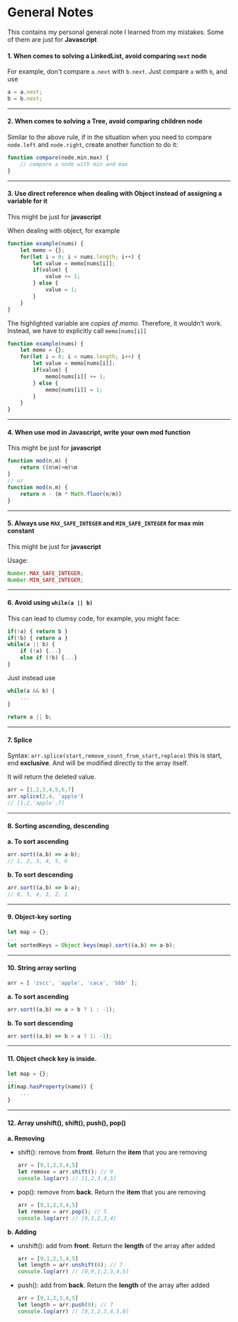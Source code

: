 # General Notes

<Note>

This contains my personal general note I learned from my mistakes. Some of them are just for **Javascript**

</Note>

#### 1. When comes to solving a LinkedList, **avoid comparing** `next` **node**

For example, don't compare `a.next` with `b.next`. Just compare `a` with `b`, and use

```js
a = a.next;
b = b.next;
```
---

#### 2. When comes to solving a Tree, **avoid comparing children node**

Similar to the above rule, if in the situation when you need to compare `node.left` and `node.right`, create another function to do it:

```js
function compare(node,min,max) {
    // compare a node with min and max
}
```
---

#### 3. Use direct reference when dealing with Object instead of assigning a variable for it

<Note type="warning"> This might be just for **javascript**</Note>

When dealing with object, for example

```js {highlight: [6,8]}
function example(nums) {
    let memo = {};
    for(let i = 0; i < nums.length; i++) {
        let value = memo[nums[i]];
        if(value) {
            value += 1;
        } else {
            value = 1;
        }
    }
}
```

The highlighted variable are *copies of memo*. Therefore, it wouldn't work. Instead, we have to explicitly call `memo[nums[i]]`

```js {highlight: [6,8]}
function example(nums) {
    let memo = {};
    for(let i = 0; i < nums.length; i++) {
        let value = memo[nums[i]];
        if(value) {
            memo[nums[i]] += 1;
        } else {
            memo[nums[i]] = 1;
        }
    }
}
```
---

#### 4. When use mod in Javascript, **write your own mod function**
<Note type="warning"> This might be just for **javascript**</Note>

```js
function mod(n,m) {
    return ((n%m)+m)%m
}
// or
function mod(n,m) {
    return n - (m * Math.floor(n/m))
}
```

---

#### 5. Always use `MAX_SAFE_INTEGER` and `MIN_SAFE_INTEGER` for max min constant

<Note type="warning"> This might be just for **javascript**</Note>

Usage:

```js
Number.MAX_SAFE_INTEGER;
Number.MIN_SAFE_INTEGER;
```

---

#### 6. Avoid using `while(a || b)`

This can lead to clumsy code, for example, you might face:

```js
if(!a) { return b }
if(!b) { return a }
while(a || b) {
    if (!a) {...}
    else if (!b) {...}
}
```

Just instead use

```js
while(a && b) {
    ...
}
    
return a || b;
```

---

#### 7. Splice

Syntax: `arr.splice(start,remove_count_from_start,replace)` this is start, end **exclusive**. And will be modified directly to the array itself.

It will return the deleted value.

```js
arr = [1,2,3,4,5,6,7]
arr.splice(2,4, 'apple')
// [1,2,'apple',7]
```

---

#### 8. Sorting ascending, descending

**a. To sort ascending**

```js
arr.sort((a,b) => a-b);
// 1, 2, 3, 4, 5, 6
```

**b. To sort descending**

```js
arr.sort((a,b) => b-a);
// 6, 5, 4, 3, 2, 1
```

---

#### 9. Object-key sorting

```js
let map = {};
...
let sortedKeys = Object.keys(map).sort((a,b) => a-b);
```

---

#### 10. String array sorting

```js
arr = [ 'zscc', 'apple', 'caca', 'bbb' ];
```

**a. To sort ascending**

```js
arr.sort((a,b) => a > b ? 1 : -1);
```

**b. To sort descending**

```js
arr.sort((a,b) => b > a ? 1: -1);
```

---

#### 11. Object check key is inside.

```js
let map = {};
...
if(map.hasProperty(name)) {
    ...
}
```

---

#### 12. Array unshift(), shift(), push(), pop()

**a. Removing**

-   shift(): remove from **front**. Return the **item** that you are removing

    ```js
    arr = [9,1,2,3,4,5]
    let remove = arr.shift(); // 9
    console.log(arr) // [1,2,3,4,5]
    ```

-   pop(): remove from **back**. Return the **item** that you are removing

    ```js
    arr = [9,1,2,3,4,5]
    let remove = arr.pop(); // 5
    console.log(arr) // [9,1,2,3,4]
    ```

**b. Adding**

-   unshift(): add from **front**. Return the **length** of the array after added

    ```js
    arr = [9,1,2,3,4,5]
    let length = arr.unshift(0); // 7
    console.log(arr) // [0,9,1,2,3,4,5]
    ```

-   push(): add from **back**. Return the **length** of the array after added

    ```js
    arr = [9,1,2,3,4,5]
    let length = arr.push(0); // 7
    console.log(arr) // [9,1,2,3,4,5,0]
    ```

    